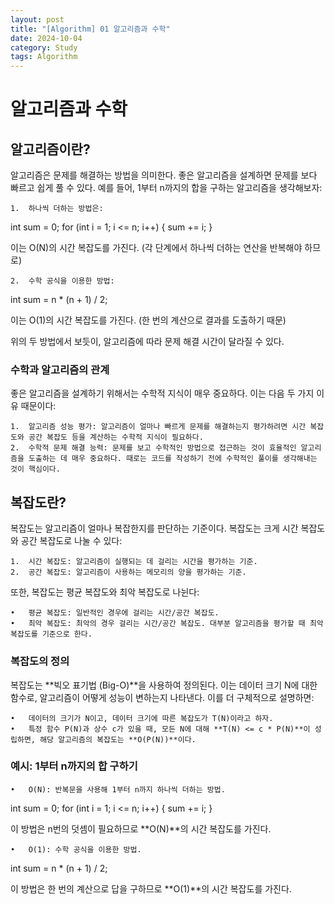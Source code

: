 ```yaml
---
layout: post
title: "[Algorithm] 01 알고리즘과 수학"
date: 2024-10-04
category: Study
tags: Algorithm
---
```


# 알고리즘과 수학

## 알고리즘이란?

알고리즘은 문제를 해결하는 방법을 의미한다. 좋은 알고리즘을 설계하면 문제를 보다 빠르고 쉽게 풀 수 있다. 예를 들어, 1부터 n까지의 합을 구하는 알고리즘을 생각해보자:

    1.	하나씩 더하는 방법은:

int sum = 0;
for (int i = 1; i <= n; i++) {
sum += i;
}

이는 O(N)의 시간 복잡도를 가진다. (각 단계에서 하나씩 더하는 연산을 반복해야 하므로)

    2.	수학 공식을 이용한 방법:

int sum = n \* (n + 1) / 2;

이는 O(1)의 시간 복잡도를 가진다. (한 번의 계산으로 결과를 도출하기 때문)

위의 두 방법에서 보듯이, 알고리즘에 따라 문제 해결 시간이 달라질 수 있다.

### 수학과 알고리즘의 관계

좋은 알고리즘을 설계하기 위해서는 수학적 지식이 매우 중요하다. 이는 다음 두 가지 이유 때문이다:

    1.	알고리즘 성능 평가: 알고리즘이 얼마나 빠르게 문제를 해결하는지 평가하려면 시간 복잡도와 공간 복잡도 등을 계산하는 수학적 지식이 필요하다.
    2.	수학적 문제 해결 능력: 문제를 보고 수학적인 방법으로 접근하는 것이 효율적인 알고리즘을 도출하는 데 매우 중요하다. 때로는 코드를 작성하기 전에 수학적인 풀이를 생각해내는 것이 핵심이다.

## 복잡도란?

복잡도는 알고리즘이 얼마나 복잡한지를 판단하는 기준이다. 복잡도는 크게 시간 복잡도와 공간 복잡도로 나눌 수 있다:

    1.	시간 복잡도: 알고리즘이 실행되는 데 걸리는 시간을 평가하는 기준.
    2.	공간 복잡도: 알고리즘이 사용하는 메모리의 양을 평가하는 기준.

또한, 복잡도는 평균 복잡도와 최악 복잡도로 나뉜다:

    •	평균 복잡도: 일반적인 경우에 걸리는 시간/공간 복잡도.
    •	최악 복잡도: 최악의 경우 걸리는 시간/공간 복잡도. 대부분 알고리즘을 평가할 때 최악 복잡도를 기준으로 한다.

### 복잡도의 정의

복잡도는 **빅오 표기법 (Big-O)**을 사용하여 정의된다. 이는 데이터 크기 N에 대한 함수로, 알고리즘이 어떻게 성능이 변하는지 나타낸다. 이를 더 구체적으로 설명하면:

    •	데이터의 크기가 N이고, 데이터 크기에 따른 복잡도가 T(N)이라고 하자.
    •	특정 함수 P(N)과 상수 c가 있을 때, 모든 N에 대해 **T(N) <= c * P(N)**이 성립하면, 해당 알고리즘의 복잡도는 **O(P(N))**이다.

### 예시: 1부터 n까지의 합 구하기

    •	O(N): 반복문을 사용해 1부터 n까지 하나씩 더하는 방법.

int sum = 0;
for (int i = 1; i <= n; i++) {
sum += i;
}

이 방법은 n번의 덧셈이 필요하므로 **O(N)**의 시간 복잡도를 가진다.

    •	O(1): 수학 공식을 이용한 방법.

int sum = n \* (n + 1) / 2;

이 방법은 한 번의 계산으로 답을 구하므로 **O(1)**의 시간 복잡도를 가진다.
